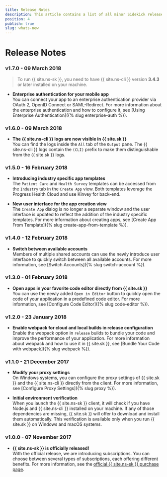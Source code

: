 ```yaml
---
title: Release Notes
description: This article contains a list of all minor Sidekick releases for a specific major version.
position: 4
publish: true
slug: whats-new
---
```


# Release Notes

### v1.7.0 - 09 March 2018

> To run {{ site.ns-sk }}, you need to have {{ site.ns-cli }} version **3.4.3** or later installed on your machine.

* **Enterprise authentication for your mobile app**<br/>
You can connect your app to an enterprise authentication provider via OAuth 2, OpenID Connect or SAML-Redirect. For more information about the enterprise authentication and how to configure it, see [Using Enterprise Authentication]({% slug enterprise-auth %}). 

### v1.6.0 - 09 March 2018

* **The {{ site.ns-cli }} logs are now visible in {{ site.sk }}**<br/>
You can find the logs inside the `All` tab of the `Output` pane. The {{ site.ns-cli }} logs contain the `(CLI)` prefix to make them distinguishable from the {{ site.sk }} logs.

### v1.5.0 - 16 February 2018

* **Introducing industry specific app templates**<br/>
The `Patient Care` and `Health Survey` templates can be accessed from the `Industry` tab in the `Create App` view. Both templates leverage the Progress Health Cloud and use Kinvey for back-end.

* **New user interface for the app creation view**<br/>
The `Create App` dialog is no longer a separate window and the user interface is updated to reflect the addition of the industry specific templates. For more information about creating apps, see [Create App From Template]({% slug create-app-from-template %}).

### v1.4.0 - 12 February 2018

* **Switch between available accounts**<br/>
Members of multiple shared accounts can use the newly introduce user interface to quickly switch between all available accounts. For more information, see [Switch Accounts]({% slug switch-account %}).

### v1.3.0 - 01 February 2018

* **Open apps in your favorite code editor directly from {{ site.sk }}**<br/>
You can use the newly added `Open in Editor` button to quickly open the code of your application in a predefined code editor. For more information, see [Configure Code Editor]({% slug code-editor %}).

### v1.2.0 - 23 January 2018

* **Enable webpack for cloud and local builds in release configuration**<br/>
Enable the webpack option in `release` builds to bundle your code and improve the performance of your application. For more information about webpack and how to use it in {{ site.sk }}, see [Bundle Your Code with webpack]({% slug webpack %}).

### v1.1.0 - 21 December 2017

* **Modify your proxy settings**<br/>
On Windows systems, you can configure the proxy settings of {{ site.sk }} and the {{ site.ns-cli }} directly from the client. For more information, see [Configure Proxy Settings]({% slug proxy %}). 

* **Initial environment verification**<br/> 
When you launch the {{ site.ns-sk }} client, it will check if you have Node.js and {{ site.ns-cli }} installed on your machine. If any of those dependencies are missing, {{ site.sk }} will offer to download and install them automatically. This verification is available only when you run {{ site.sk }} on Windows and macOS systems.

### v1.0.0 - 07 November 2017

* **{{ site.ns-sk }} is officially released!**<br /> 
With the official release, we are introducing subscriptions. You can choose between several types of subscriptions, each offering different benefits. For more information, see the [official {{ site.ns-sk }} purchase page](https://www.nativescript.org/nativescript-sidekick/purchase).
